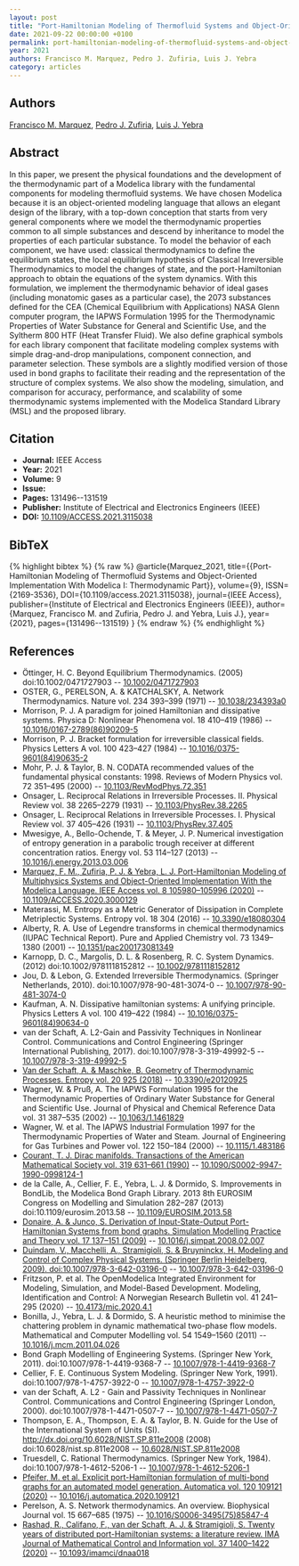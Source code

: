 ```yaml
---
layout: post
title: "Port-Hamiltonian Modeling of Thermofluid Systems and Object-Oriented Implementation With Modelica I: Thermodynamic Part"
date: 2021-09-22 00:00:00 +0100
permalink: port-hamiltonian-modeling-of-thermofluid-systems-and-object-oriented-implementation-with-modelica-i-thermodynamic-part
year: 2021
authors: Francisco M. Marquez, Pedro J. Zufiria, Luis J. Yebra
category: articles
---
```

 
## Authors
[Francisco M. Marquez](authors/francisco-m-marquez), [Pedro J. Zufiria](authors/pedro-j-zufiria), [Luis J. Yebra](authors/luis-j-yebra)
 
## Abstract
In this paper, we present the physical foundations and the development of the thermodynamic part of a Modelica library with the fundamental components for modeling thermofluid systems. We have chosen Modelica because it is an object-oriented modeling language that allows an elegant design of the library, with a top-down conception that starts from very general components where we model the thermodynamic properties common to all simple substances and descend by inheritance to model the properties of each particular substance. To model the behavior of each component, we have used: classical thermodynamics to define the equilibrium states, the local equilibrium hypothesis of Classical Irreversible Thermodynamics to model the changes of state, and the port-Hamiltonian approach to obtain the equations of the system dynamics. With this formulation, we implement the thermodynamic behavior of ideal gases (including monatomic gases as a particular case), the 2073 substances defined for the CEA (Chemical Equilibrium with Applications) NASA Glenn computer program, the IAPWS Formulation 1995 for the Thermodynamic Properties of Water Substance for General and Scientific Use, and the Syltherm 800 HTF (Heat Transfer Fluid). We also define graphical symbols for each library component that facilitate modeling complex systems with simple drag-and-drop manipulations, component connection, and parameter selection. These symbols are a slightly modified version of those used in bond graphs to facilitate their reading and the representation of the structure of complex systems. We also show the modeling, simulation, and comparison for accuracy, performance, and scalability of some thermodynamic systems implemented with the Modelica Standard Library (MSL) and the proposed library.
 
## Citation
- **Journal:** IEEE Access
- **Year:** 2021
- **Volume:** 9
- **Issue:** 
- **Pages:** 131496--131519
- **Publisher:** Institute of Electrical and Electronics Engineers (IEEE)
- **DOI:** [10.1109/ACCESS.2021.3115038](https://doi.org/10.1109/ACCESS.2021.3115038)
 
## BibTeX
{% highlight bibtex %}
{% raw %}
@article{Marquez_2021,
  title={{Port-Hamiltonian Modeling of Thermofluid Systems and Object-Oriented Implementation With Modelica I: Thermodynamic Part}},
  volume={9},
  ISSN={2169-3536},
  DOI={10.1109/access.2021.3115038},
  journal={IEEE Access},
  publisher={Institute of Electrical and Electronics Engineers (IEEE)},
  author={Marquez, Francisco M. and Zufiria, Pedro J. and Yebra, Luis J.},
  year={2021},
  pages={131496--131519}
}
{% endraw %}
{% endhighlight %}
 
## References
- Öttinger, H. C. Beyond Equilibrium Thermodynamics. (2005) doi:10.1002/0471727903 -- [10.1002/0471727903](https://doi.org/10.1002/0471727903)
- OSTER, G., PERELSON, A. & KATCHALSKY, A. Network Thermodynamics. Nature vol. 234 393–399 (1971) -- [10.1038/234393a0](https://doi.org/10.1038/234393a0)
- Morrison, P. J. A paradigm for joined Hamiltonian and dissipative systems. Physica D: Nonlinear Phenomena vol. 18 410–419 (1986) -- [10.1016/0167-2789(86)90209-5](https://doi.org/10.1016/0167-2789(86)90209-5)
- Morrison, P. J. Bracket formulation for irreversible classical fields. Physics Letters A vol. 100 423–427 (1984) -- [10.1016/0375-9601(84)90635-2](https://doi.org/10.1016/0375-9601(84)90635-2)
- Mohr, P. J. & Taylor, B. N. CODATA recommended values of the fundamental physical constants: 1998. Reviews of Modern Physics vol. 72 351–495 (2000) -- [10.1103/RevModPhys.72.351](https://doi.org/10.1103/RevModPhys.72.351)
- Onsager, L. Reciprocal Relations in Irreversible Processes. II. Physical Review vol. 38 2265–2279 (1931) -- [10.1103/PhysRev.38.2265](https://doi.org/10.1103/PhysRev.38.2265)
- Onsager, L. Reciprocal Relations in Irreversible Processes. I. Physical Review vol. 37 405–426 (1931) -- [10.1103/PhysRev.37.405](https://doi.org/10.1103/PhysRev.37.405)
- Mwesigye, A., Bello-Ochende, T. & Meyer, J. P. Numerical investigation of entropy generation in a parabolic trough receiver at different concentration ratios. Energy vol. 53 114–127 (2013) -- [10.1016/j.energy.2013.03.006](https://doi.org/10.1016/j.energy.2013.03.006)
- [Marquez, F. M., Zufiria, P. J. & Yebra, L. J. Port-Hamiltonian Modeling of Multiphysics Systems and Object-Oriented Implementation With the Modelica Language. IEEE Access vol. 8 105980–105996 (2020)](port-hamiltonian-modeling-of-multiphysics-systems-and-object-oriented-implementation-with-the-modelica-language) -- [10.1109/ACCESS.2020.3000129](https://doi.org/10.1109/ACCESS.2020.3000129)
- Materassi, M. Entropy as a Metric Generator of Dissipation in Complete Metriplectic Systems. Entropy vol. 18 304 (2016) -- [10.3390/e18080304](https://doi.org/10.3390/e18080304)
- Alberty, R. A. Use of Legendre transforms in chemical thermodynamics (IUPAC Technical Report). Pure and Applied Chemistry vol. 73 1349–1380 (2001) -- [10.1351/pac200173081349](https://doi.org/10.1351/pac200173081349)
- Karnopp, D. C., Margolis, D. L. & Rosenberg, R. C. System Dynamics. (2012) doi:10.1002/9781118152812 -- [10.1002/9781118152812](https://doi.org/10.1002/9781118152812)
- Jou, D. & Lebon, G. Extended Irreversible Thermodynamics. (Springer Netherlands, 2010). doi:10.1007/978-90-481-3074-0 -- [10.1007/978-90-481-3074-0](https://doi.org/10.1007/978-90-481-3074-0)
- Kaufman, A. N. Dissipative hamiltonian systems: A unifying principle. Physics Letters A vol. 100 419–422 (1984) -- [10.1016/0375-9601(84)90634-0](https://doi.org/10.1016/0375-9601(84)90634-0)
- van der Schaft, A. L2-Gain and Passivity Techniques in Nonlinear Control. Communications and Control Engineering (Springer International Publishing, 2017). doi:10.1007/978-3-319-49992-5 -- [10.1007/978-3-319-49992-5](https://doi.org/10.1007/978-3-319-49992-5)
- [Van der Schaft, A. & Maschke, B. Geometry of Thermodynamic Processes. Entropy vol. 20 925 (2018)](geometry-of-thermodynamic-processes) -- [10.3390/e20120925](https://doi.org/10.3390/e20120925)
- Wagner, W. & Pruß, A. The IAPWS Formulation 1995 for the Thermodynamic Properties of Ordinary Water Substance for General and Scientific Use. Journal of Physical and Chemical Reference Data vol. 31 387–535 (2002) -- [10.1063/1.1461829](https://doi.org/10.1063/1.1461829)
- Wagner, W. et al. The IAPWS Industrial Formulation 1997 for the Thermodynamic Properties of Water and Steam. Journal of Engineering for Gas Turbines and Power vol. 122 150–184 (2000) -- [10.1115/1.483186](https://doi.org/10.1115/1.483186)
- [Courant, T. J. Dirac manifolds. Transactions of the American Mathematical Society vol. 319 631–661 (1990)](dirac-manifolds) -- [10.1090/S0002-9947-1990-0998124-1](https://doi.org/10.1090/S0002-9947-1990-0998124-1)
- de la Calle, A., Cellier, F. E., Yebra, L. J. & Dormido, S. Improvements in BondLib, the Modelica Bond Graph Library. 2013 8th EUROSIM Congress on Modelling and Simulation 282–287 (2013) doi:10.1109/eurosim.2013.58 -- [10.1109/EUROSIM.2013.58](https://doi.org/10.1109/EUROSIM.2013.58)
- [Donaire, A. & Junco, S. Derivation of Input-State-Output Port-Hamiltonian Systems from bond graphs. Simulation Modelling Practice and Theory vol. 17 137–151 (2009)](derivation-of-input-state-output-port-hamiltonian-systems-from-bond-graphs) -- [10.1016/j.simpat.2008.02.007](https://doi.org/10.1016/j.simpat.2008.02.007)
- [Duindam, V., Macchelli, A., Stramigioli, S. & Bruyninckx, H. Modeling and Control of Complex Physical Systems. (Springer Berlin Heidelberg, 2009). doi:10.1007/978-3-642-03196-0](modeling-and-control-of-complex-physical-systems) -- [10.1007/978-3-642-03196-0](https://doi.org/10.1007/978-3-642-03196-0)
- Fritzson, P. et al. The OpenModelica Integrated Environment for Modeling, Simulation, and Model-Based Development. Modeling, Identification and Control: A Norwegian Research Bulletin vol. 41 241–295 (2020) -- [10.4173/mic.2020.4.1](https://doi.org/10.4173/mic.2020.4.1)
- Bonilla, J., Yebra, L. J. & Dormido, S. A heuristic method to minimise the chattering problem in dynamic mathematical two-phase flow models. Mathematical and Computer Modelling vol. 54 1549–1560 (2011) -- [10.1016/j.mcm.2011.04.026](https://doi.org/10.1016/j.mcm.2011.04.026)
- Bond Graph Modelling of Engineering Systems. (Springer New York, 2011). doi:10.1007/978-1-4419-9368-7 -- [10.1007/978-1-4419-9368-7](https://doi.org/10.1007/978-1-4419-9368-7)
- Cellier, F. E. Continuous System Modeling. (Springer New York, 1991). doi:10.1007/978-1-4757-3922-0 -- [10.1007/978-1-4757-3922-0](https://doi.org/10.1007/978-1-4757-3922-0)
- van der Schaft, A. L2 - Gain and Passivity Techniques in Nonlinear Control. Communications and Control Engineering (Springer London, 2000). doi:10.1007/978-1-4471-0507-7 -- [10.1007/978-1-4471-0507-7](https://doi.org/10.1007/978-1-4471-0507-7)
- Thompson, E. A., Thompson, E. A. & Taylor, B. N. Guide for the Use of the International System of Units (SI). http://dx.doi.org/10.6028/NIST.SP.811e2008 (2008) doi:10.6028/nist.sp.811e2008 -- [10.6028/NIST.SP.811e2008](https://doi.org/10.6028/NIST.SP.811e2008)
- Truesdell, C. Rational Thermodynamics. (Springer New York, 1984). doi:10.1007/978-1-4612-5206-1 -- [10.1007/978-1-4612-5206-1](https://doi.org/10.1007/978-1-4612-5206-1)
- [Pfeifer, M. et al. Explicit port-Hamiltonian formulation of multi-bond graphs for an automated model generation. Automatica vol. 120 109121 (2020)](explicit-port-hamiltonian-formulation-of-multi-bond-graphs-for-an-automated-model-generation) -- [10.1016/j.automatica.2020.109121](https://doi.org/10.1016/j.automatica.2020.109121)
- Perelson, A. S. Network thermodynamics. An overview. Biophysical Journal vol. 15 667–685 (1975) -- [10.1016/S0006-3495(75)85847-4](https://doi.org/10.1016/S0006-3495(75)85847-4)
- [Rashad, R., Califano, F., van der Schaft, A. J. & Stramigioli, S. Twenty years of distributed port-Hamiltonian systems: a literature review. IMA Journal of Mathematical Control and Information vol. 37 1400–1422 (2020)](twenty-years-of-distributed-port-hamiltonian-systems-a-literature-review) -- [10.1093/imamci/dnaa018](https://doi.org/10.1093/imamci/dnaa018)

